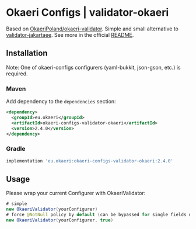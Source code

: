 # Okaeri Configs | validator-okaeri

Based on [OkaeriPoland/okaeri-validator](https://github.com/OkaeriPoland/okaeri-validator).
Simple and small alternative to [validator-jakartaee](https://github.com/OkaeriPoland/okaeri-configs/tree/master/validator-jakartaee).
See more in the official [README](https://github.com/OkaeriPoland/okaeri-validator#readme).

## Installation
Note: One of okaeri-configs configurers (yaml-bukkit, json-gson, etc.) is required.
### Maven
Add dependency to the `dependencies` section:
```xml
<dependency>
  <groupId>eu.okaeri</groupId>
  <artifactId>okaeri-configs-validator-okaeri</artifactId>
  <version>2.4.0</version>
</dependency>
```
### Gradle
```groovy
implementation 'eu.okaeri:okaeri-configs-validator-okaeri:2.4.0'
```

## Usage

Please wrap your current Configurer with OkaeriValidator:
```java
# simple
new OkaeriValidator(yourConfigurer)
# force @NotNull policy by default (can be bypassed for single fields using @Nullable)
new OkaeriValidator(yourConfigurer, true)
```
